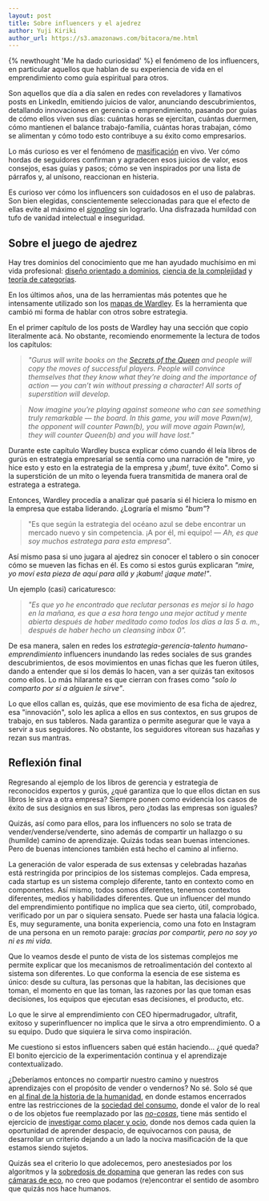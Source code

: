 ```yaml
---
layout: post
title: Sobre influencers y el ajedrez
author: Yuji Kiriki
author_url: https://s3.amazonaws.com/bitacora/me.html
---
```


{% newthought 'Me ha dado curiosidad' %} el fenómeno de los influencers, en particular aquellos que hablan de su experiencia de vida en el emprendimiento como guía espiritual para otros.

Son aquellos que día a día salen en redes con reveladores y llamativos posts en LinkedIn, emitiendo juicios de valor, anunciando descubrimientos, detallando innovaciones en gerencia o emprendimiento, pasando por guías de cómo ellos viven sus días: cuántas horas se ejercitan, cuántas duermen, cómo mantienen el balance trabajo-familia, cuántas horas trabajan, cómo se alimentan y cómo todo esto contribuye a su éxito como empresarios.

Lo más curioso es ver el fenómeno de [masificación](https://es.wikipedia.org/wiki/Psicolog%C3%ADa_de_masas) en vivo. Ver cómo hordas de seguidores confirman y agradecen esos juicios de valor, esos consejos, esas guías y pasos; cómo se ven inspirados por una lista de párrafos y, al unísono, reaccionan en histeria.

Es curioso ver cómo los influencers son cuidadosos en el uso de palabras. Son bien elegidas, conscientemente seleccionadas para que el efecto de ellas evite al máximo el [_signaling_](https://julian.digital/2020/03/28/signaling-as-a-service/) sin lograrlo. Una disfrazada humildad con tufo de vanidad intelectual e inseguridad.

## Sobre el juego de ajedrez

Hay tres dominios del conocimiento que me han ayudado muchísimo en mi vida profesional: [diseño orientado a dominios](https://en.wikipedia.org/wiki/Domain-driven_design), [ciencia de la complejidad](https://www.santafe.edu/what-is-complex-systems-science) y [teoría de categorías](https://plato.stanford.edu/entries/category-theory/).

En los últimos años, una de las herramientas más potentes que he intensamente utilizado son los [mapas de Wardley](https://medium.com/wardleymaps). Es la herramienta que cambió mi forma de hablar con otros sobre estrategia.

En el primer capítulo de los posts de Wardley hay una sección que copio literalmente acá. No obstante, recomiendo enormemente la lectura de todos los capítulos:

> _"Gurus will write books on the [Secrets of the Queen](https://www.sparkchess.com/advanced-chess-instruction-secrets-of-queen-endgames.html?srsltid=AfmBOoohyr0tZCLYVgfFGCD5pjMK0PBWO3OZgYVLBrhfRsc-C6dqb7fy) and people will copy the moves of successful players. People will convince themselves that they know what they’re doing and the importance of action — you can’t win without pressing a character! All sorts of superstition will develop._

> _Now imagine you’re playing against someone who can see something truly remarkable — the board. In this game, you will move Pawn(w), the opponent will counter Pawn(b), you will move again Pawn(w), they will counter Queen(b) and you will have lost."_

Durante este capítulo Wardley busca explicar cómo cuando él leía libros de gurús en estrategia empresarial se sentía como una narración de "mire, yo hice esto y esto en la estrategia de la empresa y _¡bum!_, tuve éxito". Como si la superstición de un mito o leyenda fuera transmitida de manera oral de estratega a estratega.

Entonces, Wardley procedía a analizar qué pasaría si él hiciera lo mismo en la empresa que estaba liderando. ¿Lograría el mismo _"bum"_?

> "Es que según la estrategia del océano azul se debe encontrar un mercado nuevo y sin competencia. ¡A por él, mi equipo! — _Ah, es que soy muchos estratega para esta empresa_".

Así mismo pasa si uno jugara al ajedrez sin conocer el tablero o sin conocer cómo se mueven las fichas en él. Es como si estos gurús explicaran _"mire, yo moví esta pieza de aquí para allá y ¡kabum! ¡jaque mate!"_.

Un ejemplo (casi) caricaturesco: 
> _"Es que yo he encontrado que reclutar personas es mejor si lo hago en la mañana, es que a esa hora tengo una mejor actitud y mente abierta después de haber meditado como todos los días a las 5 a. m., después de haber hecho un cleansing inbox 0"._

De esa manera, salen en redes los _estrategia-gerencia-talento humano-emprendimiento_ influencers inundando las redes sociales de sus grandes descubrimientos, de esos movimientos en unas fichas que les fueron útiles, dando a entender que si los demás lo hacen, van a ser quizás tan exitosos como ellos. Lo más hilarante es que cierran con frases como _"solo lo comparto por si a alguien le sirve"_.

Lo que ellos callan es, quizás, que ese movimiento de esa ficha de ajedrez, esa "innovación", solo les aplica a ellos en sus contextos, en sus grupos de trabajo, en sus tableros. Nada garantiza o permite asegurar que le vaya a servir a sus seguidores. No obstante, los seguidores vitorean sus hazañas y rezan sus mantras.

## Reflexión final

Regresando al ejemplo de los libros de gerencia y estrategia de reconocidos expertos y gurús, ¿qué garantiza que lo que ellos dictan en sus libros le sirva a otra empresa? Siempre ponen como evidencia los casos de éxito de sus designios en sus libros, pero ¿todas las empresas son iguales?

Quizás, así como para ellos, para los influencers no solo se trata de vender/venderse/venderte, sino además de compartir un hallazgo o su (humilde) camino de aprendizaje. Quizás todas sean buenas intenciones. Pero de buenas intenciones también está hecho el camino al infierno.

La generación de valor esperada de sus extensas y celebradas hazañas está restringida por principios de los sistemas complejos. Cada empresa, cada startup es un sistema complejo diferente, tanto en contexto como en componentes. Así mismo, todos somos diferentes, tenemos contextos diferentes, medios y habilidades diferentes. Que un influencer del mundo del emprendimiento pontifique no implica que sea cierto, útil, comprobado, verificado por un par o siquiera sensato. Puede ser hasta una falacia lógica. Es, muy seguramente, una bonita experiencia, como una foto en Instagram de una persona en un remoto paraje: _gracias por compartir, pero no soy yo ni es mi vida_.

Que lo veamos desde el punto de vista de los sistemas complejos me permite explicar que los mecanismos de retroalimentación del contexto al sistema son diferentes. Lo que conforma la esencia de ese sistema es único: desde su cultura, las personas que la habitan, las decisiones que toman, el momento en que las toman, las razones por las que toman esas decisiones, los equipos que ejecutan esas decisiones, el producto, etc.

Lo que le sirve al emprendimiento con CEO hipermadrugador, ultrafit, exitoso y superinfluencer no implica que le sirva a otro emprendimiento. O a su equipo. Dudo que siquiera le sirva como inspiración.

Me cuestiono si estos influencers saben qué están haciendo... ¿qué queda? El bonito ejercicio de la experimentación continua y el aprendizaje contextualizado.

¿Deberíamos entonces no compartir nuestro camino y nuestros aprendizajes con el propósito de vender o vendernos? No sé. Solo sé que en [al final de la historia de la humanidad](https://en.wikipedia.org/wiki/The_End_of_History_and_the_Last_Man), en donde estamos encerrados entre las restricciones de la [sociedad del consumo](https://herdereditorial.com/hacer-disidencia-9788425449871), donde el valor de lo real o de los objetos fue reemplazado por las [_no-cosas_](https://www.wiley.com/en-us/Non-things%3A+Upheaval+in+the+Lifeworld-p-9781509551705), tiene más sentido el ejercicio de [investigar como placer y ocio](https://kasurian.com/p/research-as-leisure), donde nos demos cada quien la oportunidad de aprender despacio, de equivocarnos con pausa, de desarrollar un criterio dejando a un lado la nociva masificación de la que estamos siendo sujetos. 

Quizás sea el criterio lo que adolecemos, pero anestesiados por los algoritmos y la [sobredosis de dopamina](https://neurolaunch.com/dopamine-and-social-media/) que generan las redes con sus [cámaras de eco](https://en.wikipedia.org/wiki/Echo_chamber_(media)), no creo que podamos (re)encontrar el sentido de asombro que quizás nos hace humanos.

